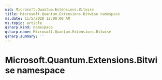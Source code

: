 ```yaml
---
uid: Microsoft.Quantum.Extensions.Bitwise
title: Microsoft.Quantum.Extensions.Bitwise namespace
ms.date: 11/5/2020 12:00:00 AM
ms.topic: article
qsharp.kind: namespace
qsharp.name: Microsoft.Quantum.Extensions.Bitwise
qsharp.summary: ''
---
```


# Microsoft.Quantum.Extensions.Bitwise namespace



